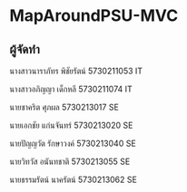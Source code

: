 # MapAroundPSU-MVC
## ผู้จัดทำ
นางสาวนาราภัทร พิชัยรัตน์ 5730211053 IT

นางสาวอภิญญา เด็กหลี 5730211074 IT

นายชาคริต ศุภผล 5730213017 SE

นายเอกชัย แก่นจันทร์ 5730213020 SE

นายปัญญวัต รักษาวงค์ 5730213040 SE

นายวิทวัส อนันทชาติ 5730213055 SE

นายธรรมรัตน์ นาครัตน์ 5730213062 SE
